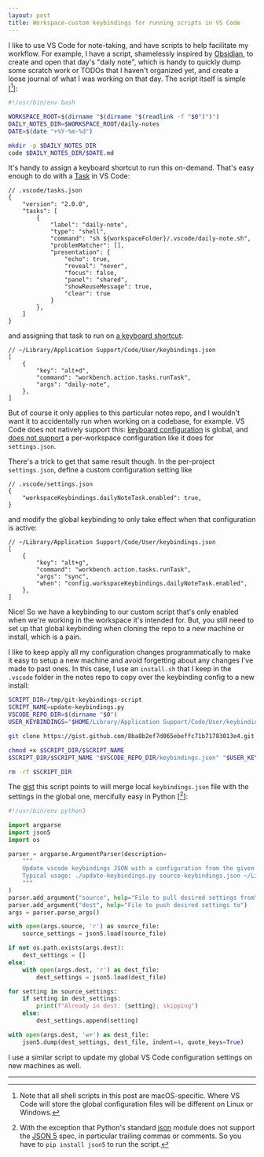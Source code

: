 ```yaml
---
layout: post
title: Workspace-custom keybindings for running scripts in VS Code
---
```



I like to use VS Code for note-taking, and have scripts to help facilitate my workflow.
For example, I have a script, shamelessly inspired by [Obsidian](http://obsidian.md), to
create and open that day's "daily note", which is handy to quickly dump some scratch
work or TODOs that I haven't organized yet, and create a loose journal of what I was
working on that day. The script itself is simple \[[^1]\]:

~~~ sh
#!/usr/bin/env bash

WORKSPACE_ROOT=$(dirname "$(dirname "$(readlink -f "$0")")")
DAILY_NOTES_DIR=$WORKSPACE_ROOT/daily-notes
DATE=$(date "+%Y-%m-%d")

mkdir -p $DAILY_NOTES_DIR
code $DAILY_NOTES_DIR/$DATE.md
~~~

It's handy to assign a keyboard shortcut to run this on-demand. That's easy enough to do with
a [Task](https://code.visualstudio.com/docs/editor/tasks) in VS Code:

~~~ jsonc
// .vscode/tasks.json
{
    "version": "2.0.0",
    "tasks": [
        {
            "label": "daily-note",
            "type": "shell",
            "command": "sh ${workspaceFolder}/.vscode/daily-note.sh",
            "problemMatcher": [],
            "presentation": {
                "echo": true,
                "reveal": "never",
                "focus": false,
                "panel": "shared",
                "showReuseMessage": true,
                "clear": true
            }
        },
    ]
}
~~~

and assigning that task to run on
[a keyboard shortcut](https://code.visualstudio.com/docs/editor/tasks#_binding-keyboard-shortcuts-to-tasks):

~~~ jsonc
// ~/Library/Application Support/Code/User/keybindings.json
[
    {
        "key": "alt+d",
        "command": "workbench.action.tasks.runTask",
        "args": "daily-note",
    },
]
~~~

But of course it only applies to this particular notes repo, and I wouldn't want it to
accidentally run when working on a codebase, for example.
VS Code does not natively support this:
[keyboard configuration](https://code.visualstudio.com/docs/getstarted/keybindings)
is global, and [does not support](https://github.com/Microsoft/vscode/issues/23757) a per-workspace
configuration like it does for `settings.json`.

There's a trick to get that same result though. In the per-project `settings.json`,
define a custom configuration setting like

~~~ jsonc
// .vscode/settings.json
{
    "workspaceKeybindings.dailyNoteTask.enabled": true,
}
~~~

and modify the global keybinding to only take effect when that configuration is active:

~~~ jsonc
// ~/Library/Application Support/Code/User/keybindings.json
[
    {
        "key": "alt+g",
        "command": "workbench.action.tasks.runTask",
        "args": "sync",
        "when": "config.workspaceKeybindings.dailyNoteTask.enabled",
    },
]
~~~

Nice! So we have a keybinding to our custom script that's only enabled when we're working
in the workspace it's intended for.
But, you still need to set up that global keybinding when cloning the repo to a new machine
or install, which is a pain.

I like to keep apply all my configuration changes programmatically to make it easy
to setup a new machine and avoid forgetting about any changes I've made to past ones.
In this case, I use an `install.sh` that I keep in the `.vscode` folder in the notes repo
to copy over the keybinding config to a new install:

~~~sh
SCRIPT_DIR=/tmp/git-keybindings-script
SCRIPT_NAME=update-keybindings.py
VSCODE_REPO_DIR=$(dirname "$0")
USER_KEYBINDINGS="$HOME/Library/Application Support/Code/User/keybindings.json"

git clone https://gist.github.com/8ba8b2ef7d065ebeffc71b71783013e4.git $SCRIPT_DIR

chmod +x $SCRIPT_DIR/$SCRIPT_NAME
$SCRIPT_DIR/$SCRIPT_NAME "$VSCODE_REPO_DIR/keybindings.json" "$USER_KEYBINDINGS"

rm -rf $SCRIPT_DIR
~~~

The [gist](https://gist.github.com/aymarino/8ba8b2ef7d065ebeffc71b71783013e4)
this script points to will merge local `keybindings.json` file with the settings
in the global one, mercifully easy in Python \[[^2]\]:

~~~ python
#!/usr/bin/env python3

import argparse
import json5
import os

parser = argparse.ArgumentParser(description=
    """
    Update vscode keybindings JSON with a configuration from the given JSON file.
    Typical usage: ./update-keybindings.py source-keybindings.json ~/Library/Application\ Support/Code/User/keybindings.json
    """
)
parser.add_argument("source", help="File to pull desired settings from")
parser.add_argument("dest", help="File to push desired settings to")
args = parser.parse_args()

with open(args.source, 'r') as source_file:
    source_settings = json5.load(source_file)

if not os.path.exists(args.dest):
    dest_settings = []
else:
    with open(args.dest, 'r') as dest_file:
        dest_settings = json5.load(dest_file)

for setting in source_settings:
    if setting in dest_settings:
        print(f"Already in dest: {setting}; skipping")
    else:
        dest_settings.append(setting)

with open(args.dest, 'w+') as dest_file:
    json5.dump(dest_settings, dest_file, indent=4, quote_keys=True)
~~~

I use a similar script to update my global VS Code configuration settings on
new machines as well.

<hr/>

[^1]: Note that all shell scripts in this post are macOS-specific. Where VS Code will store the global configuration files will be different on Linux or Windows.

[^2]: With the exception that Python's standard [json](https://docs.python.org/3/library/json.html) module does not support the [JSON 5](https://json5.org) spec, in particular trailing commas or comments. So you have to `pip install json5` to run the script.
